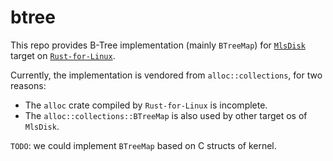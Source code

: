 # btree
This repo provides B-Tree implementation (mainly `BTreeMap`) for [`MlsDisk`](https://github.com/asterinas/mlsdisk) target on [`Rust-for-Linux`](https://rust-for-linux.com/).

Currently, the implementation is vendored from `alloc::collections`, for two reasons:
- The `alloc` crate compiled by `Rust-for-Linux` is incomplete.
- The `alloc::collections::BTreeMap` is also used by other target os of `MlsDisk`.

`TODO`: we could implement `BTreeMap` based on C structs of kernel.
